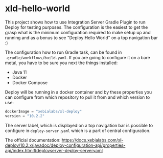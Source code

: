# xld-hello-world

This project shows how to use Integration Server Gradle Plugin to run Deploy for testing purposes.
The configuration is the easiest to get the grasp what is the minimum configuration required to make setup up and 
running and as a bonus to see "Deploy Hello World" on a top navigation bar :) 

The configuration how to run Gradle task, can be found in `.gradle/workflows/build.yaml`.
If you are going to configure it on a bare metal, you have to be sure you next the things installed:

* Java 11
* Docker
* Docker Compose 

Deploy will be running in a docker container and by these properties you can configure from which repository to 
pull it from and which version to use:

```groovy
dockerImage = "xebialabs/xl-deploy"
version = "10.2.2"
```

The server label, which is displayed on a top navigation bar is possible to configure in `deploy-server.yaml` which
is a part of central configuration.

The official documentation:
https://docs.xebialabs.com/xl-deploy/10.2.x/javadoc/deploy-configuration-api/properties-api/index.html#deployserver-deploy-serveryaml

 
